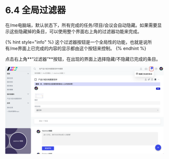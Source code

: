# 6.4 全局过滤器

在/me电脑端，默认状态下，所有完成的任务/项目/会议会自动隐藏。如果需要显示这些隐藏掉的条目，可以使用整个界面右上角的过滤器功能来完成。

{% hint style="info" %}
这个过滤器按钮是一个全局性的功能，也就是说所有/me界面上已完成的内容的显示都由这个按钮来控制。
{% endhint %}

点击右上角**“过滤器”**按钮，在出现的界面上选择隐藏/不隐藏已完成的条目。

![&#x8FC7;&#x6EE4;&#x5668;&#x6309;&#x94AE;](../.gitbook/assets/6-4-1.png)

